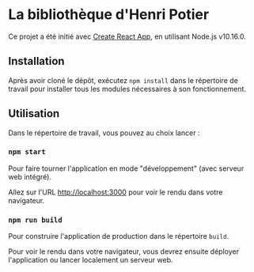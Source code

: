 # La bibliothèque d'Henri Potier

Ce projet a été initié avec [Create React App](https://github.com/facebook/create-react-app), en utilisant Node.js v10.16.0.

## Installation

Après avoir cloné le dépôt, exécutez `npm install` dans le répertoire de travail pour installer tous les modules nécessaires à son fonctionnement.

## Utilisation

Dans le répertoire de travail, vous pouvez au choix lancer :

### `npm start`

Pour faire tourner l'application en mode "développement" (avec serveur web intégré).

Allez sur l'URL [http://localhost:3000](http://localhost:3000) pour voir le rendu dans votre navigateur.

### `npm run build`

Pour construire l'application de production dans le répertoire `build`.

Pour voir le rendu dans votre navigateur, vous devrez ensuite déployer l'application ou lancer localement un serveur web.
